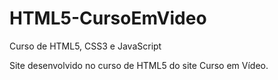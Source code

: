 # HTML5-CursoEmVideo
Curso de HTML5, CSS3 e JavaScript

Site desenvolvido no curso de HTML5 do site Curso em Vídeo.
